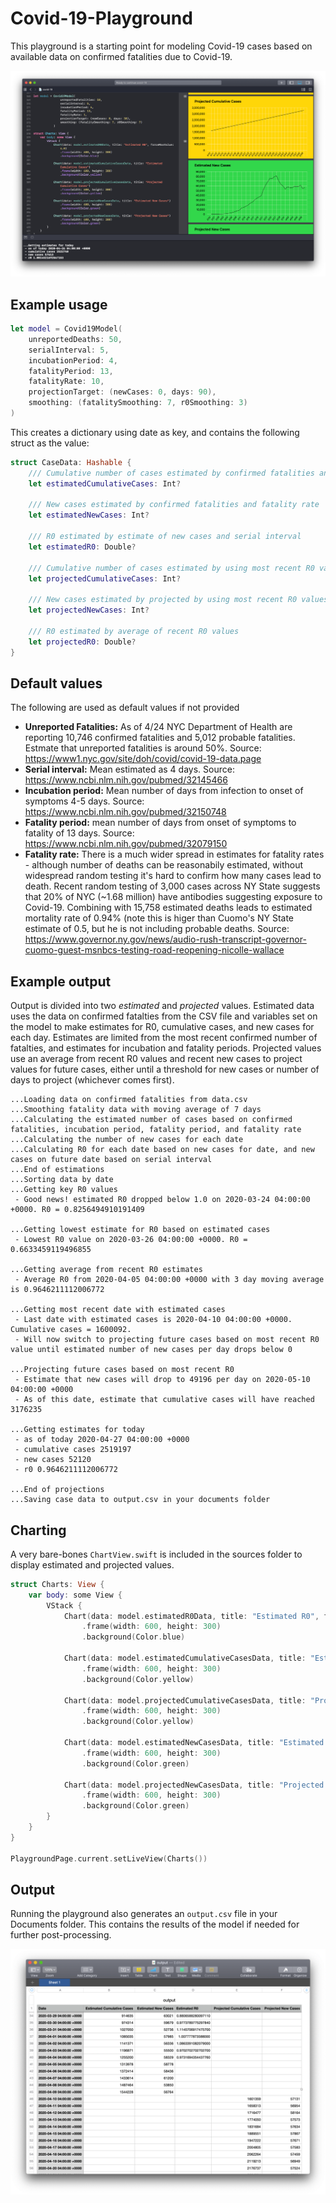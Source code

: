 # Covid-19-Playground

This playground is a starting point for modeling Covid-19 cases based on available data on confirmed fatalities due to Covid-19.

![Preview of chart output of covid-19 playground](preview.png)

## Example usage
````Swift
let model = Covid19Model(
    unreportedDeaths: 50,
    serialInterval: 5,
    incubationPeriod: 4,
    fatalityPeriod: 13,
    fatalityRate: 10,
    projectionTarget: (newCases: 0, days: 90),
    smoothing: (fatalitySmoothing: 7, r0Smoothing: 3)
)
````  

This creates a dictionary using date as key, and contains the following struct as the value:

````Swift
struct CaseData: Hashable {
    /// Cumulative number of cases estimated by confirmed fatalities and fatality rate
    let estimatedCumulativeCases: Int?
    
    /// New cases estimated by confirmed fatalities and fatality rate
    let estimatedNewCases: Int?
    
    /// R0 estimated by estimate of new cases and serial interval
    let estimatedR0: Double?
    
    /// Cumulative number of cases estimated by using most recent R0 values
    let projectedCumulativeCases: Int?
    
    /// New cases estimated by projected by using most recent R0 values
    let projectedNewCases: Int?
    
    /// R0 estimated by average of recent R0 values
    let projectedR0: Double?
}
````  

## Default values 
The following are used as default values if not provided
- **Unreported Fatalities:** As of 4/24 NYC Department of Health are reporting 10,746 confirmed fatalities and 5,012 probable fatalities. Estmate that unreported fatalities is around 50%. Source: https://www1.nyc.gov/site/doh/covid/covid-19-data.page
- **Serial interval:** Mean estimated as 4 days. Source: https://www.ncbi.nlm.nih.gov/pubmed/32145466
- **Incubation period:** Mean number of days from infection to onset of symptoms 4-5 days. Source: https://www.ncbi.nlm.nih.gov/pubmed/32150748
- **Fatality period:** mean number of days from onset of symptoms to fatality of 13 days. Source: https://www.ncbi.nlm.nih.gov/pubmed/32079150
- **Fatality rate:** There is a much wider spread in estimates for fatality rates - although number of deaths can be reasonabily estimated, without widespread random testing it's hard to confirm how many cases lead to death. Recent random testing of 3,000 cases across NY State suggests that 20% of NYC (~1.68 million) have antibodies suggesting exposure to Covid-19. Combining with 15,758 estimated deaths leads to estimated mortality rate of 0.94% (note this is higer than Cuomo's NY State estimate of 0.5, but he is not including probable deaths. Source: https://www.governor.ny.gov/news/audio-rush-transcript-governor-cuomo-guest-msnbcs-testing-road-reopening-nicolle-wallace

## Example output 
Output is divided into two *estimated* and *projected* values.
Estimated data uses the data on confirmed fatalties from the CSV file and variables set on the model to make estimates for R0, cumulative cases, and new cases for each day.
Estimates are limited from the most recent confirmed number of fatalties, and estimates for incubation and fatality periods.
Projected values use an average from recent R0 values and recent new cases to project values for future cases, either until a threshold for new cases or number of days to project (whichever comes first).

````
...Loading data on confirmed fatalities from data.csv
...Smoothing fatality data with moving average of 7 days
...Calculating the estimated number of cases based on confirmed fatalities, incubation period, fatality period, and fatality rate
...Calculating the number of new cases for each date
...Calculating R0 for each date based on new cases for date, and new cases on future date based on serial interval
...End of estimations
...Sorting data by date
...Getting key R0 values
 - Good news! estimated R0 dropped below 1.0 on 2020-03-24 04:00:00 +0000. R0 = 0.8256494910191409 

...Getting lowest estimate for R0 based on estimated cases
 - Lowest R0 value on 2020-03-26 04:00:00 +0000. R0 = 0.6633459119496855 

...Getting average from recent R0 estimates
 - Average R0 from 2020-04-05 04:00:00 +0000 with 3 day moving average is 0.9646211112006772 

...Getting most recent date with estimated cases
 - Last date with estimated cases is 2020-04-10 04:00:00 +0000. Cumulative cases = 1600092.
 - Will now switch to projecting future cases based on most recent R0 value until estimated number of new cases per day drops below 0 

...Projecting future cases based on most recent R0
 - Estimate that new cases will drop to 49196 per day on 2020-05-10 04:00:00 +0000
 - As of this date, estimate that cumulative cases will have reached 3176235 

...Getting estimates for today
 - as of today 2020-04-27 04:00:00 +0000
 - cumulative cases 2519197
 - new cases 52120
 - r0 0.9646211112006772

...End of projections
...Saving case data to output.csv in your documents folder
````

## Charting
A very bare-bones `ChartView.swift` is included in the sources folder to display estimated and projected values.

````Swift
struct Charts: View {
    var body: some View {
        VStack {
            Chart(data: model.estimatedR0Data, title: "Estimated R0", forceMaxValue: 2.0)
                .frame(width: 600, height: 300)
                .background(Color.blue)

            Chart(data: model.estimatedCumulativeCasesData, title: "Estimated Cumulative Cases")
                .frame(width: 600, height: 300)
                .background(Color.yellow)

            Chart(data: model.projectedCumulativeCasesData, title: "Projected Cumulative Cases")
                .frame(width: 600, height: 300)
                .background(Color.yellow)

            Chart(data: model.estimatedNewCasesData, title: "Estimated New Cases")
                .frame(width: 600, height: 300)
                .background(Color.green)

            Chart(data: model.projectedNewCasesData, title: "Projected New Cases")
                .frame(width: 600, height: 300)
                .background(Color.green)
        }
    }
}

PlaygroundPage.current.setLiveView(Charts())
````

## Output

Running the playground also generates an `output.csv` file in your Documents folder. This contains the results of the model if needed for further post-processing. 

![Preview of csv file generated from covid-19 playground](output.csv-preview.png)
